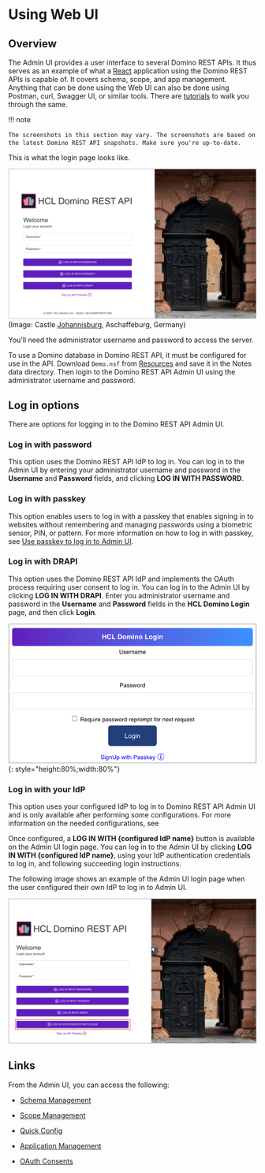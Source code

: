 # Using Web UI

## Overview

The Admin UI provides a user interface to several Domino REST APIs. It thus serves as an example of what a [React](https://reactjs.org/) application using the Domino REST APIs is capable of. It covers schema, scope, and app management. Anything that can be done using the Web UI can also be done using Postman, curl, Swagger UI, or similar tools. There are [tutorials](../../tutorial/index.md) to walk you through the same.

<!-- prettier-ignore -->
!!! note

    The screenshots in this section may vary. The screenshots are based on the latest Domino REST API snapshots. Make sure you're up-to-date.

This is what the login page looks like.

![Domino REST API](../../assets/images/AdminLogin.png)
(Image: Castle [Johannisburg](https://en.wikipedia.org/wiki/Schloss_Johannisburg), Aschaffeburg, Germany)

You'll need the administrator username and password to access the server.

To use a Domino database in Domino REST API, it must be configured for use in the API. Download `Demo.nsf` from [Resources](../../references/downloads.md) and save it in the Notes data directory. Then login to the Domino REST API Admin UI using the administrator username and password.

## Log in options

There are options for logging in to the Domino REST API Admin UI.

### Log in with password

This option uses the Domino REST API IdP to log in. You can log in to the Admin UI by entering your administrator username and password in the **Username** and **Password** fields, and clicking **LOG IN WITH PASSWORD**.  

### Log in with passkey

This option enables users to log in with a passkey that enables signing in to websites without remembering and managing passwords using a biometric sensor, PIN, or pattern. For more information on how to log in with passkey, see [Use passkey to log in to Admin UI](../../howto/install/passkey.md).

### Log in with DRAPI

This option uses the Domino REST API IdP and implements the OAuth process requiring user consent to log in. You can log in to the Admin UI by clicking **LOG IN WITH DRAPI**. Enter you administrator username and password in the **Username** and **Password** fields in the **HCL Domino Login** page, and then click **Login**.  

![HCL Domino Login](../../assets/images/AdminLogin2.png){: style="height:80%;width:80%"}

### Log in with your IdP

This option uses your configured IdP to log in to Domino REST API Admin UI and is only available after performing some configurations. For more information on the needed configurations, see

Once configured, a **LOG IN WITH {configured IdP name}** button is available on the Admin UI login page. You can log in to the Admin UI by clicking **LOG IN WITH {configured IdP name}**, using your IdP authentication credentials to log in, and following succeeding login instructions.

The following image shows an example of the Admin UI login page when the user configured their own IdP to log in to Admin UI.

![HCL Domino Login](../../assets/images/AdminLogin1.png)

## Links

From the Admin UI, you can access the following:

- [Schema Management](schemaui.md)

- [Scope Management](scopeui.md)

- [Quick Config](quickconfigui.md)

- [Application Management](appui.md)

- [OAuth Consents](oauthconsentui.md)

<!--## Database Management - REST API

Select **Database Management - REST API** from the home page.-->